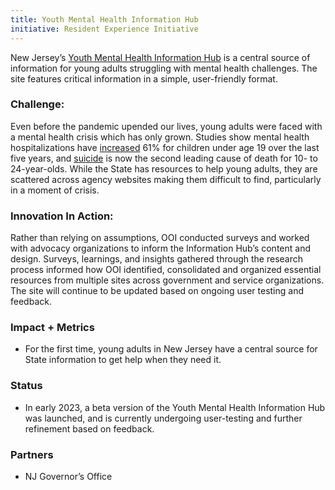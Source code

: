 ```yaml
---
title: Youth Mental Health Information Hub
initiative: Resident Experience Initiative
---
```


New Jersey’s [Youth Mental Health Information Hub](http://youthhelp.nj.gov) is a central source of information for young adults struggling with mental health challenges. The site features critical information in a simple, user-friendly format.

### Challenge:
 Even before the pandemic upended our lives, young adults were faced with a mental health crisis which has only grown. Studies show mental health hospitalizations have [increased](https://www.forbes.com/sites/debgordon/2022/09/30/the-kids-are-not-alright-new-report-shows-pediatric-mental-health-hospitalizations-rose-61/?sh=2ca1dd5c7eb7) 61% for children under age 19 over the last five years, and [suicide](https://www.cdc.gov/nchs/products/databriefs/db433.htm) is now the second leading cause of death for 10- to 24-year-olds. While the State has resources to help young adults, they are scattered across agency websites making them difficult to find, particularly in a moment of crisis.

### Innovation In Action:
 Rather than relying on assumptions, OOI conducted surveys and worked with advocacy organizations to inform the Information Hub’s content and design. Surveys, learnings, and insights gathered through the research process informed how OOI identified, consolidated and organized essential resources from multiple sites across government and service organizations. The site will continue to be updated based on ongoing user testing and feedback.

### Impact + Metrics

- For the first time, young adults in New Jersey have a central source for State information to get help when they need it.

### Status

- In early 2023, a beta version of the Youth Mental Health Information Hub was launched, and is currently undergoing user-testing and further refinement based on feedback.

### Partners

- NJ Governor’s Office
